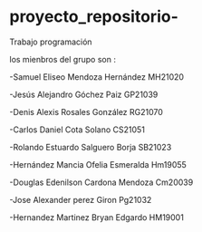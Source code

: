 # proyecto_repositorio-
Trabajo programación 

los mienbros del grupo son :


-Samuel Eliseo Mendoza Hernández MH21020

-Jesús Alejandro Góchez Paiz GP21039

-Denis Alexis Rosales González RG21070

-Carlos Daniel Cota Solano CS21051

-Rolando Estuardo Salguero Borja SB21023

-Hernández Mancia Ofelia Esmeralda Hm19055

-Douglas Edenilson Cardona Mendoza Cm20039

-Jose Alexander perez Giron Pg21032

-Hernandez Martinez Bryan Edgardo  HM19001
